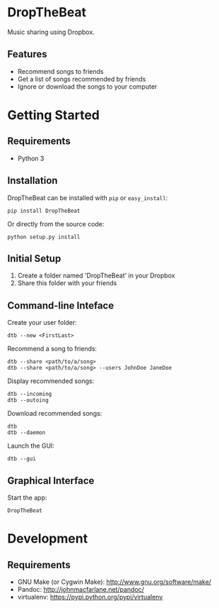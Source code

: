 DropTheBeat
===========

Music sharing using Dropbox.

Features
--------

* Recommend songs to friends
* Get a list of songs recommended by friends
* Ignore or download the songs to your computer



Getting Started
===============

Requirements
------------

* Python 3


Installation
------------

DropTheBeat can be installed with ``pip`` or ``easy_install``:

    pip install DropTheBeat

Or directly from the source code:

    python setup.py install


Initial Setup
-------------

1. Create a folder named 'DropTheBeat' in your Dropbox
2. Share this folder with your friends


Command-line Inteface
---------------------

Create your user folder:

    dtb --new <FirstLast>

Recommend a song to friends:

    dtb --share <path/to/a/song>
    dtb --share <path/to/a/song> --users JohnDoe JaneDoe

Display recommended songs:

    dtb --incoming
    dtb --outoing

Download recommended songs:

    dtb
    dtb --daemon

Launch the GUI:

    dtb --gui


Graphical Interface
-------------------

Start the app:

    DropTheBeat



Development
===========

Requirements
------------
* GNU Make (or Cygwin Make): http://www.gnu.org/software/make/
* Pandoc: http://johnmacfarlane.net/pandoc/
* virtualenv: https://pypi.python.org/pypi/virtualenv
